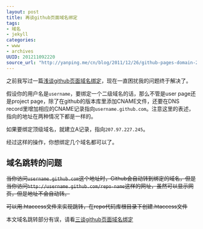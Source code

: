 ```yaml
--- 
layout: post
title: 再谈github页面域名绑定
tags: 
- 域名
- jekyll
categories:
- www
- archives
UUID: 201211092220
source_url: "http://yanping.me/cn/blog/2011/12/26/github-pages-domain-2/"
---
```


<p>之前我写过一篇<a href="{{site.url}}/2012/11/09/github-pages-domain/" target="_blank">浅谈github页面域名绑定</a>，现在一直困扰我的问题终于解决了。</p>

<p>假设你的用户名是<code>username</code>，要绑定一个二级域名的话，那么不管是user page还是project page，除了在github的版本库里添加CNAME文件，还要在DNS record里增加相应的CNAME记录指向<code>username.github.com</code>。注意这里的表述，指向的地址在两种情况下都是一样的。</p>

<p>如果要绑定顶级域名，就建立A记录，指向<code>207.97.227.245</code>。</p>

<p>经过这样的操作，你想绑定几个域名都可以了。</p>

<h2 id="section">域名跳转的问题</h2>
<p><del>当你访问<code>username.github.com</code>这个地址时，Github会自动转到绑定的域名，但是当你访问<code>http://username.github.com/repo-name</code>这样的网址，虽然可以显示网页，但是地址不会自动转。</del></p>

<p><del>可以用.htaccess文件来实现跳转，在repo代码库根目录下创建.htaccess文件</del></p>

<p><span class="warning">
本文域名跳转部分有误，请看<a href="{{site.url}}/2012/11/09/github-pages-domain-3/" target="_blank">三谈github页面域名绑定</a>
</span>
</p>

